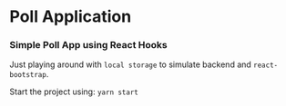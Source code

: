 # Poll Application

### Simple Poll App using React Hooks

Just playing around with `local storage` to simulate backend and `react-bootstrap`.

Start the project using: `yarn start`
